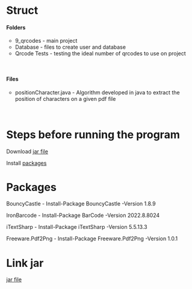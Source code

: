 # Struct 
<div>
  <h4>Folders</h2>
  <ul style="list-style-type:circle">
    <li>9_qrcodes - main project</li>
    <li>Database - files to create user and database</li>
    <li>Qrcode Tests - testing the ideal number of qrcodes to use on project</li>
  </ul>
  <br>
  <h4>Files</h2>
  <ul style="list-style-type:circle">
    <li>positionCharacter.java - Algorithm developed in java to extract the position of characters on a given pdf file</li>
  </ul>
</div>
<br>

# Steps before running the program 
<p>Download  <a href = "#jarfile">jar file</a></p>
<p>Install <a href ="#packages">packages</a></p> 


# Packages
<div id = "packages"> 
  <p>BouncyCastle - Install-Package BouncyCastle -Version 1.8.9 </p>
  <p>IronBarcode - Install-Package BarCode -Version 2022.8.8024 </p>
  <p>iTextSharp - Install-Package iTextSharp -Version 5.5.13.3 </p>
  <p>Freeware.Pdf2Png - Install-Package Freeware.Pdf2Png -Version 1.0.1 </p>
 </div>
 
# Link jar
<a href = "https://drive.google.com/file/d/1FNU01qWtHGroN7A8DWh_igj2yGNb3zdj/view?usp=sharing" id = "jarfile"> jar file </a>
